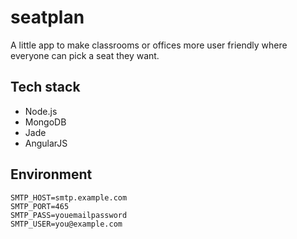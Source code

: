 # seatplan

A little app to make classrooms or offices more user friendly where everyone can pick a seat they want.

## Tech stack

- Node.js
- MongoDB
- Jade
- AngularJS

## Environment

```
SMTP_HOST=smtp.example.com
SMTP_PORT=465
SMTP_PASS=youemailpassword
SMTP_USER=you@example.com
```
